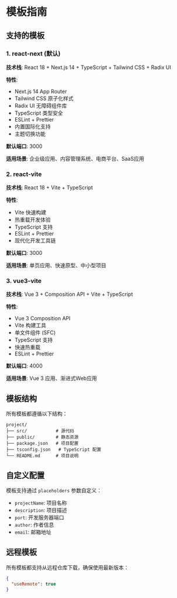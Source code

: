 # 模板指南

## 支持的模板

### 1. react-next (默认)
**技术栈**: React 18 + Next.js 14 + TypeScript + Tailwind CSS + Radix UI

**特性**:
- Next.js 14 App Router
- Tailwind CSS 原子化样式
- Radix UI 无障碍组件库
- TypeScript 类型安全
- ESLint + Prettier
- 内置国际化支持
- 主题切换功能

**默认端口**: 3000

**适用场景**: 企业级应用、内容管理系统、电商平台、SaaS应用

### 2. react-vite
**技术栈**: React 18 + Vite + TypeScript

**特性**:
- Vite 快速构建
- 热重载开发体验
- TypeScript 支持
- ESLint + Prettier
- 现代化开发工具链

**默认端口**: 3000

**适用场景**: 单页应用、快速原型、中小型项目

### 3. vue3-vite
**技术栈**: Vue 3 + Composition API + Vite + TypeScript

**特性**:
- Vue 3 Composition API
- Vite 构建工具
- 单文件组件 (SFC)
- TypeScript 支持
- 快速热重载
- ESLint + Prettier

**默认端口**: 4000

**适用场景**: Vue 3 应用、渐进式Web应用

## 模板结构

所有模板都遵循以下结构：
```
project/
├── src/           # 源代码
├── public/        # 静态资源
├── package.json   # 项目配置
├── tsconfig.json   # TypeScript 配置
└── README.md      # 项目说明
```

## 自定义配置

模板支持通过 `placeholders` 参数自定义：
- `projectName`: 项目名称
- `description`: 项目描述
- `port`: 开发服务器端口
- `author`: 作者信息
- `email`: 邮箱地址

## 远程模板

所有模板都支持从远程仓库下载，确保使用最新版本：
```json
{
  "useRemote": true
}
```